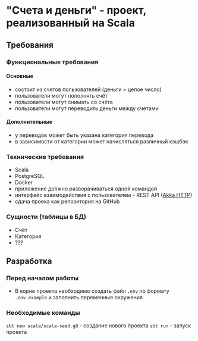 # "Счета и деньги" - проект, реализованный на Scala

## Требования

### Функциональные требования

#### Основные

- состоит из счетов пользователей (деньги = целое число)
- пользователи могут пополнять счёт
- пользователи могут снимать со счёта
- пользователи могут переводить деньги между счетами

#### Дополнительные

- у переводов может быть указана категория перевода
- в зависимости от категории может начисляться различный кэшбэк

### Технические требования

- Scala
- PostgreSQL
- Docker
- приложение должно разворачиваться одной командой
- интерфейс взаимодействия с пользователем - REST API ([Akka HTTP](https://doc.akka.io/))
- сдача проека как репозитория на GitHub

### Сущности (таблицы в БД)

- Счёт
- Категория
- ???

## Разработка

### Перед началом работы

- В корне проекта необходимо создать файл `.env` по формату `.env.example` и заполнить переменные окружения

### Необходимые команды

`sbt new scala/scala-seed.g8` - создание нового проекта
`sbt run` - запуск проекта
